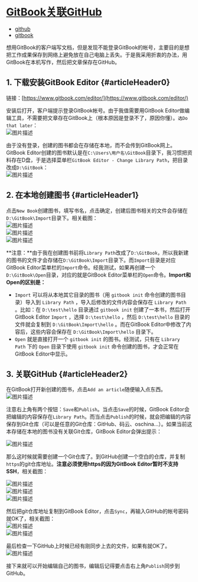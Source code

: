 # [GitBook关联GitHub](https://segmentfault.com/a/1190000011440899)

* [github](https://segmentfault.com/t/github/blogs)
* [gitbook](https://segmentfault.com/t/gitbook/blogs)

想用GitBook的客户端写文档，但是发现不能登录GitBook的帐号，主要目的是想把工作成果保存到网络上避免放在自己电脑上丢失。于是我采用折衷的办法，用GitBook在本机写作，然后把文章保存在GitHub。

## 1. 下载安装GitBook Editor {#articleHeader0}

链接：[https://www.gitbook.com/editor/](https://www.gitbook.com/editor/)

安装后打开，客户端提示登录GitBook帐号。由于我值需要用GitBook Editor做编辑工具，不需要把文章存在GitBook上（根本原因是登录不了，原因你懂）。`选Do that later`：  
![](https://segmentfault.com/img/bVWaqc?w=486&h=643 "图片描述")

由于没有登录，创建的图书都会在存储在本地，而不会传到GitBook网上。GitBook Editor创建的图书默认是在`C:\Users\用户名\GitBook`目录下，我习惯把资料存在D盘，于是选择菜单栏`GitBook Editor - Change Library Path`，把目录改成`D:\GitBook`：  
![](https://segmentfault.com/img/bVWaqp?w=486&h=643 "图片描述")

## 2. 在本地创建图书 {#articleHeader1}

点击`New Book`创建图书，填写书名，点击确定，创建后图书相关的文件会存储在`D:\GitBook\Import`目录下。相关截图：  
![](https://segmentfault.com/img/bVWaqM?w=486&h=643 "图片描述")  
![](https://segmentfault.com/img/bVWaqN?w=1206&h=667 "图片描述")  
![](https://segmentfault.com/img/bVWaqO?w=690&h=198 "图片描述")

**注意：**由于我在创建图书前将`Library Path`改成了`D:\GitBook`，所以我新建的图书的文件才会存储在`D:\GitBook\Import`目录下。而`Import`目录是对应GitBook Editor菜单栏的`Import`命令。经我测试，如果再创建一个`D:\GitBook\Open`目录，对应的就是GitBook Editor菜单栏的`Open`命令。**Import和Open的区别是：**

* `Import`
  可以将从本地其它目录的图书（用
  `gitbook init`
  命令创建的图书目录）导入到
  `Library Path`
  ，导入后修改的文件内容会保存在
  `Library Path`
  。比如：在
  `D:\test\hello`
  目录通过
  `gitbook init`
  创建了一本书，然后打开GitBook Editor
  `Import`
  ，选择
  `D:\test\hello`
  ，然后
  `D:\test\hello`
  目录的文件就会复制到
  `D:\GitBook\Import\hello`
  。而在GitBook Editor中修改了内容后，这些内容会保存在
  `D:\GitBook\Import\hello`
  目录下。
* `Open`
  就是直接打开一个
  `gitbook init`
  的图书。经测试，只有在
  `Library Path`
  下的
  `Open`
  目录下使用
  `gitbook init`
  命令创建的图书，才会正常在GitBook Editor中显示。

## 3. 关联GitHub {#articleHeader2}

在GitBook打开新创建的图书，点击`Add an article`随便输入点东西。  
![](https://segmentfault.com/img/bVWarZ?w=1206&h=667 "图片描述")

注意右上角有两个按钮：`Save`和`Publish`。当点击`Save`的时候，GitBook Editor会把编辑的内容保存在`Library Path`。而当点击`Publish`的时候，就会把编辑的内容保存到Git仓库（可以是任意的Git仓库：GitHub、码云、oschina...）。如果当前这本存储在本地的图书没有关联Git仓库，GitBook Editor会弹出提示：

![](https://segmentfault.com/img/bVWasl?w=1206&h=667 "图片描述")

那么这时候就需要创建一个Git仓库了。到GitHub创建一个空白的仓库，并复制`https`的git仓库地址。**注意必须使用https的因为GitBook Editor暂时不支持SSH**，相关截图：

![](https://segmentfault.com/img/bVWasv?w=402&h=206 "图片描述")  
![](https://segmentfault.com/img/bVWasz?w=733&h=602 "图片描述")  
![](https://segmentfault.com/img/bVWasB?w=978&h=194 "图片描述")

然后把git仓库地址复制到GitBook Editor，点击`Sync`，再输入GitHub的帐号密码就OK了，相关截图：  
![](https://segmentfault.com/img/bVWasG?w=1206&h=667 "图片描述")  
![](https://segmentfault.com/img/bVWasH?w=1206&h=667 "图片描述")

最后检查一下GitHub上时候已经有刚同步上去的文件，如果有就OK了。  
![](https://segmentfault.com/img/bVWasL?w=1023&h=493 "图片描述")

接下来就可以开始编辑自己的图书，编辑后记得要点击右上角`Publish`同步到GitHub。

